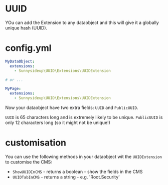 UUID
===============================================

YOu can add the Extension to any dataobject and this will give it a globally unique hash (UUID).


# config.yml
```yml
MyDataObject:
  extensions:
    - Sunnysideup\UUID\Extensions\UUIDExtension

# or ...

MyPage:
  extensions:
    - Sunnysideup\UUID\Extensions\UUIDExtension

```

Now your dataobject have two extra fields: `UUID` and `PublicUUID`.

`UUID` is 65 characters long and is extremely likely to be unique. 
`PublicUUID` is only 12 characters long (so it might not be unique!)


# customisation

You can use the following methods in your dataobject wit the `UUIDExtension` to customise the CMS:
 - `ShowUUIDInCMS` - returns a boolean - show the fields in the CMS
 - `UUIDTabInCMS` - returns a string - e.g. 'Root.Security'
